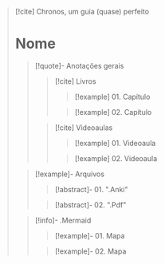 > [!cite] Chronos, um guia (quase) perfeito
> # Nome
> > [!quote]- Anotações gerais
> > > [!cite] Livros
> > > > [!example] 01. Capítulo
> > >
> > > > [!example] 02. Capítulo
> >  
> > > [!cite] Videoaulas
> > > > [!example] 01. Videoaula
> > > 
> > > > [!example] 02. Videoaula
>  
> > [!example]-  Arquivos
> > > [!abstract]- 01. ".Anki"
> >
> > > [!abstract]- 02. ".Pdf"
> 
> > [!info]- .Mermaid
> > >[!example]- 01. Mapa
> >
> > >[!example]- 02. Mapa
> > 